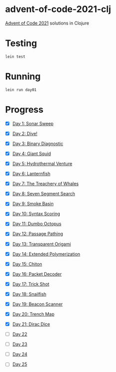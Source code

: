 # advent-of-code-2021-clj

[Advent of Code 2021](https://adventofcode.com/2021) solutions in Clojure

# Testing

```shell
lein test
```
# Running

```shell
lein run day01
```
# Progress

- [x] [Day 1: Sonar Sweep](https://adventofcode.com/2021/day/1)
- [x] [Day 2: Dive!](https://adventofcode.com/2021/day/2)
- [x] [Day 3: Binary Diagnostic](https://adventofcode.com/2021/day/3)
- [x] [Day 4: Giant Squid](https://adventofcode.com/2021/day/4)
- [x] [Day 5: Hydrothermal Venture](https://adventofcode.com/2021/day/5)
- [x] [Day 6: Lanternfish](https://adventofcode.com/2021/day/6)
- [x] [Day 7: The Treachery of Whales](https://adventofcode.com/2021/day/7)
- [x] [Day 8: Seven Segment Search](https://adventofcode.com/2021/day/8)
- [x] [Day 9: Smoke Basin](https://adventofcode.com/2021/day/9)
- [x] [Day 10: Syntax Scoring](https://adventofcode.com/2021/day/10)
- [x] [Day 11: Dumbo Octopus](https://adventofcode.com/2021/day/11)
- [x] [Day 12: Passage Pathing](https://adventofcode.com/2021/day/12)
- [x] [Day 13: Transparent Origami](https://adventofcode.com/2021/day/13)
- [x] [Day 14: Extended Polymerization](https://adventofcode.com/2021/day/14)
- [x] [Day 15: Chiton](https://adventofcode.com/2021/day/15)
- [x] [Day 16: Packet Decoder](https://adventofcode.com/2021/day/16)
- [x] [Day 17: Trick Shot](https://adventofcode.com/2021/day/17)
- [x] [Day 18: Snailfish](https://adventofcode.com/2021/day/18)
- [x] [Day 19: Beacon Scanner](https://adventofcode.com/2021/day/19)
- [x] [Day 20: Trench Map](https://adventofcode.com/2021/day/20)
- [x] [Day 21: Dirac Dice ](https://adventofcode.com/2021/day/21)
- [ ] [Day 22](https://adventofcode.com/2021/day/22)
- [ ] [Day 23](https://adventofcode.com/2021/day/23)
- [ ] [Day 24](https://adventofcode.com/2021/day/24)
- [ ] [Day 25](https://adventofcode.com/2021/day/25)


